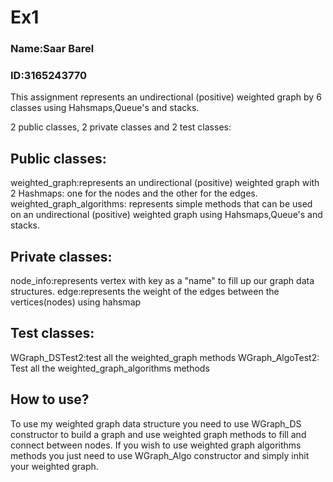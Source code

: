 # Ex1
### Name:Saar Barel
### ID:3165243770
This assignment represents an undirectional (positive) weighted graph by 6 classes using Hahsmaps,Queue's and stacks.

2 public classes, 2 private classes and 2 test classes:

## Public classes:
weighted_graph:represents an undirectional (positive) weighted graph with 2 Hashmaps: one for the nodes and the other for the edges.
weighted_graph_algorithms: represents simple methods that can be used on an undirectional (positive) weighted graph using Hahsmaps,Queue's and stacks.

## Private classes:
node_info:represents vertex with key as a "name" to fill up our graph data structures.
edge:represents the weight of the edges between the vertices(nodes) using hahsmap

## Test classes:
WGraph_DSTest2:test all the weighted_graph methods
WGraph_AlgoTest2: Test all the weighted_graph_algorithms methods

## How to use?
To use my weighted graph data structure you need to use WGraph_DS constructor to build a graph
and use weighted graph methods to fill and connect between nodes.
If you wish to use weighted graph algorithms methods you just need to use WGraph_Algo constructor and simply inhit your weighted graph.




